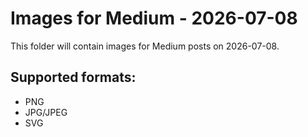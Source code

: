 # Images for Medium - 2026-07-08

This folder will contain images for Medium posts on 2026-07-08.

## Supported formats:
- PNG
- JPG/JPEG
- SVG
